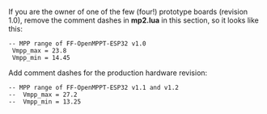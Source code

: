 If you are the owner of one of the few (four!) prototype boards (revision
1.0), remove the comment dashes in **mp2.lua** in this section, so it looks like
this: 

	-- MPP range of FF-OpenMPPT-ESP32 v1.0
	 Vmpp_max = 23.8 
	 Vmpp_min = 14.45
	
Add comment dashes for the production hardware revision:


	-- MPP range of FF-OpenMPPT-ESP32 v1.1 and v1.2
	--  Vmpp_max = 27.2
	--  Vmpp_min = 13.25